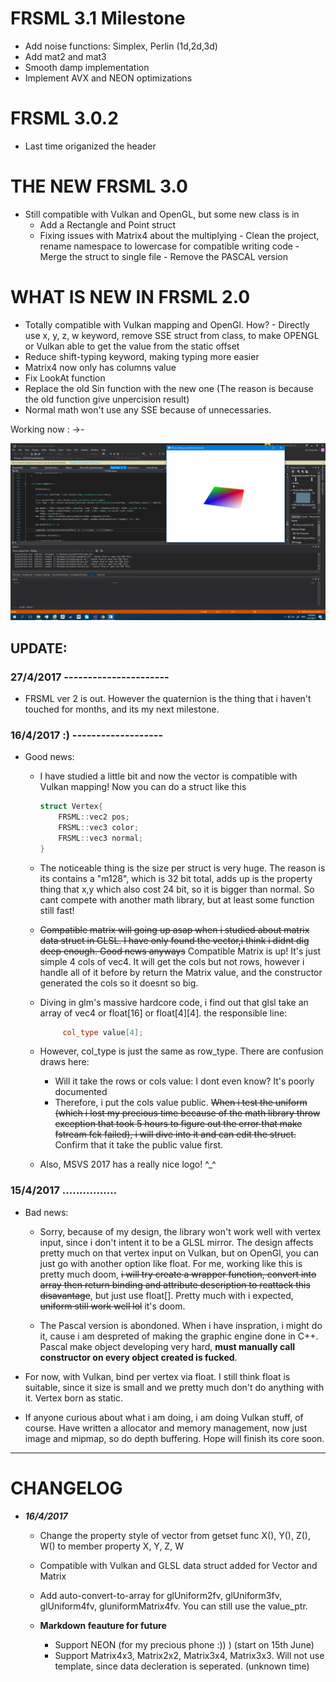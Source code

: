 # FRSML 3.1 Milestone 
   - Add noise functions: Simplex, Perlin (1d,2d,3d) 
   - Add mat2 and mat3
   - Smooth damp implementation
   - Implement AVX and NEON optimizations
	
# FRSML 3.0.2
   - Last time origanized the header

# THE NEW FRSML 3.0
   - Still compatible with Vulkan and OpenGL, but some new class is in	
		+ Add a Rectangle and Point struct
		+ Fixing issues with Matrix4 about the multiplying
	- Clean the project, rename namespace to lowercase for compatible writing code
	- Merge the struct to single file
	- Remove the PASCAL version 

# WHAT IS NEW IN FRSML 2.0
   - Totally compatible with Vulkan mapping and OpenGl. How?
	- Directly use x, y, z, w keyword, remove SSE struct from class, to make OPENGL or Vulkan able to
		get the value from the static offset 
   - Reduce shift-typing keyword, making typing more easier 
   - Matrix4 now only has columns value
   - Fix LookAt function
   - Replace the old Sin function with the new one (The reason is because the old function give unpercision result)
   - Normal math won't use any SSE because of unnecessaries.
   
   Working now : ->-
   
  ![alt tag](https://raw.githubusercontent.com/bentokun/FRSML/master/result_vk.png)

## UPDATE:
 
### 27/4/2017 ----------------------
	
  + FRSML ver 2 is out. However the quaternion is the thing that i haven't touched for months, and its my next milestone.
  
### 16/4/2017 :) -------------------

  + Good news:
  
  	* I have studied a little bit and now the vector is compatible with Vulkan mapping! Now you can do a struct like this
		
		```C++
		struct Vertex{
			FRSML::vec2 pos;
			FRSML::vec3 color;
			FRSML::vec3 normal;
		}
		```
		
	* The noticeable thing is the size per struct is very huge. The reason is its contains a "m128", which is 32 bit total, adds up is the property thing that x,y which also cost 24 bit, so it is bigger than normal. So cant compete with another math library, but at least some function still fast!
	
	* ~~Compatible matrix will going up asap when i studied about matrix data struct in GLSL. I have only found the vector,i think i didnt dig deep enough. Good news anyways~~ Compatible Matrix is up! It's just simple 4 cols of vec4. It will get the cols but not rows, however i handle all of it before by return the Matrix value, and the constructor generated the cols so it doesnt so big.
	
	* Diving in glm's massive hardcore code, i find out that glsl take an array of vec4 or float[16] or float[4][4]. the responsible line:
  
		```c++
			 col_type value[4];
		```
		
	* However, col_type is just the same as row_type. There are confusion draws here:
		- Will it take the rows or cols value: I dont even know? It's poorly documented
		- Therefore, i put the cols value public. ~~When i test the uniform (which i lost my precious time because of the math library throw exception that took 5 hours to figure out the error that make fstream fck failed), i will dive into it and can edit the struct.~~ Confirm that it take the public value first.
		
		
	* Also, MSVS 2017 has a really nice logo! ^_^
  
### 15/4/2017 ................
  
  +  Bad news:
      * Sorry, because of my design, the library won't work well with vertex input, since i don't intent it to be a GLSL mirror.
  The design affects pretty much on that vertex input on Vulkan, but on OpenGl, you can just go with another option like float. For me, working like this is pretty much doom,  ~~i will try create a wrapper function, convert into array then return binding and attribute description to reattack this disavantage~~, but just use float[]. Pretty much with i expected, ~~uniform still work well lol~~ it's doom.
 
      * The Pascal version is abondoned. When i have inspration, i might do it, cause i am despreted of making the graphic engine done in C++. Pascal make object developing very hard, **must manually call constructor on every object created is fucked**.
  
  - For now, with Vulkan, bind per vertex via float. I still think float is suitable, since it size is small and we pretty much don't do
  anything with it. Vertex born as static.
  
  - If anyone curious about what i am doing, i am doing Vulkan stuff, of course. Have written a allocator and memory management, now just image and mipmap, so do depth buffering. Hope will finish its core soon.

**********************************************

# CHANGELOG
  
  - __*16/4/2017*__
    + Change the property style of vector from getset func X(), Y(), Z(), W() to member property X, Y, Z, W
    + Compatible with Vulkan and GLSL data struct added for Vector and Matrix
    + Add auto-convert-to-array for glUniform2fv, glUniform3fv, glUniform4fv, gluniformMatrix4fv. You can still use the value_ptr.
    
    + __Markdown feauture for future__
      * Support NEON (for my precious phone :)) ) (start on 15th June)
      * Support Matrix4x3, Matrix2x2, Matrix3x4, Matrix3x3. Will not use template, since data decleration is seperated.
      (unknown time)
